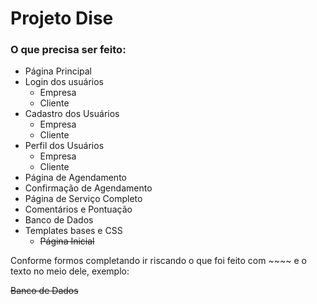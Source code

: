# Projeto Dise

### O que precisa ser feito:
* Página Principal
* Login dos usuários
    * Empresa
    * Cliente
* Cadastro dos Usuários
    * Empresa
    * Cliente
* Perfil dos Usuários
    * Empresa
    * Cliente
* Página de Agendamento
* Confirmação de Agendamento
* Página de Serviço Completo
* Comentários e Pontuação
* Banco de Dados
* Templates bases e CSS
    * ~~Página Inicial~~

Conforme formos completando ir riscando o que foi feito com ~~~~ e o texto no meio dele, exemplo:

~~Banco de Dados~~